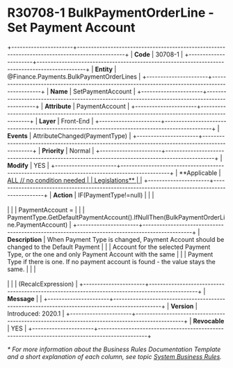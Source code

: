 ﻿---
erp.type: front-end-business-rule
erp.entity: Finance.Payments.BulkPaymentOrderLines
---

# R30708-1 BulkPaymentOrderLine - Set Payment Account
+----------------------+-----------------------------------------------------------------------------------------------+
| **Code**             | 30708-1                                                                                       |
+----------------------+-----------------------------------------------------------------------------------------------+
| **Entity**           | @Finance.Payments.BulkPaymentOrderLines                                                       |
+----------------------+-----------------------------------------------------------------------------------------------+
| **Name**             | SetPaymentAccount                                                                             |
+----------------------+-----------------------------------------------------------------------------------------------+
| **Attribute**        | PaymentAccount                                                                                |
+----------------------+-----------------------------------------------------------------------------------------------+
| **Layer**            | Front-End                                                                                     |
+----------------------+-----------------------------------------------------------------------------------------------+
| **Events**           | AttributeChanged(PaymentType)                                                                 |
+----------------------+-----------------------------------------------------------------------------------------------+
| **Priority**         | Normal                                                                                        |
+----------------------+-----------------------------------------------------------------------------------------------+
| **Modify**           | YES                                                                                           |
+----------------------+-----------------------------------------------------------------------------------------------+
| **Applicable         | [ALL // no condition needed                                                                   |
| Legislations**       | ](xref:applicable-legislations)                                                               |
+----------------------+-----------------------------------------------------------------------------------------------+
| **Action**           | IF(PaymentType!=null)                                                                         |
|                      | <br/><br/>                                                                                    |
|                      | PaymentAccount =                                                                              |
|                      | PaymentType.GetDefaultPaymentAccount().IfNullThen(BulkPaymentOrderLine.PaymentAccount)        |
+----------------------+-----------------------------------------------------------------------------------------------+
| **Description**      | When Payment Type is changed, Payment Account should be changed to the Default Payment        |
|                      | Account for the selected Payment Type, or the one and only Payment Account with the same      |
|                      | Payment Type if there is one. If no payment account is found - the value stays the same.      |
|                      | <br/><br/>                                                                                    |
|                      | (RecalcExpression)                                                                            |
+----------------------+-----------------------------------------------------------------------------------------------+
| **Message**          |                                                                                               |
+----------------------+-----------------------------------------------------------------------------------------------+
| **Version**          | Introduced: 2020.1                                                                            |
+----------------------+-----------------------------------------------------------------------------------------------+
| **Revocable**        | YES                                                                                           |
+----------------------+-----------------------------------------------------------------------------------------------+

*\* For more information about the Business Rules Documentation Template and a short explanation of each column, see
topic [System Business Rules](../templates/template-description-system-business-rules.md).*
